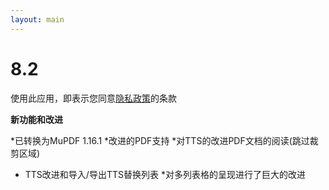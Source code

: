 ```yaml
---
layout: main
---
```


# 8.2

使用此应用，即表示您同意[隐私政策](/wiki/PrivacyPolicy/zh)的条款

**新功能和改进**

*已转换为MuPDF 1.16.1
*改进的PDF支持
*对TTS的改进PDF文档的阅读(跳过裁剪区域)
* TTS改进和导入/导出TTS替换列表
*对多列表格的呈现进行了巨大的改进
